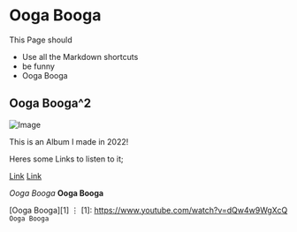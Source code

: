# Ooga Booga
This Page should
* Use all the Markdown shortcuts
* be funny
* Ooga Booga

## Ooga Booga^2
![Image](https://m.media-amazon.com/images/I/51f9ZbJrPvL._UXNaN_FMjpg_QL85_.jpg)

This is an Album I made in 2022!

Heres some Links to listen to it;

[Link](https://music.apple.com/us/artist/sean-wald/1551049336)
[Link](https://www.youtube.com/watch?v=dQw4w9WgXcQ)

*Ooga Booga*
**Ooga Booga**

[Ooga Booga][1]
⋮
[1]: https://www.youtube.com/watch?v=dQw4w9WgXcQ 
`Ooga Booga`
